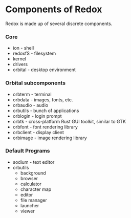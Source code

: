 # Components of Redox

Redox is made up of several discrete components. 

### Core

- ion - shell
- redoxfS - filesystem
- kernel
- drivers
- orbital - desktop environment

### Orbital subcomponents

- orbterm - terminal
- orbdata - images, fonts, etc.
- orbaudio - audio
- orbutils - bunch of applications
- orblogin - login prompt
- orbtk - cross-platform Rust GUI toolkit, similar to GTK
- orbfont - font rendering library
- orbclient - display client
- orbimage - image rendering library 

### Default Programs

- sodium - text editor
- orbutils
  - background
  - browser
  - calculator
  - character map
  - editor
  - file manager
  - launcher
  - viewer
